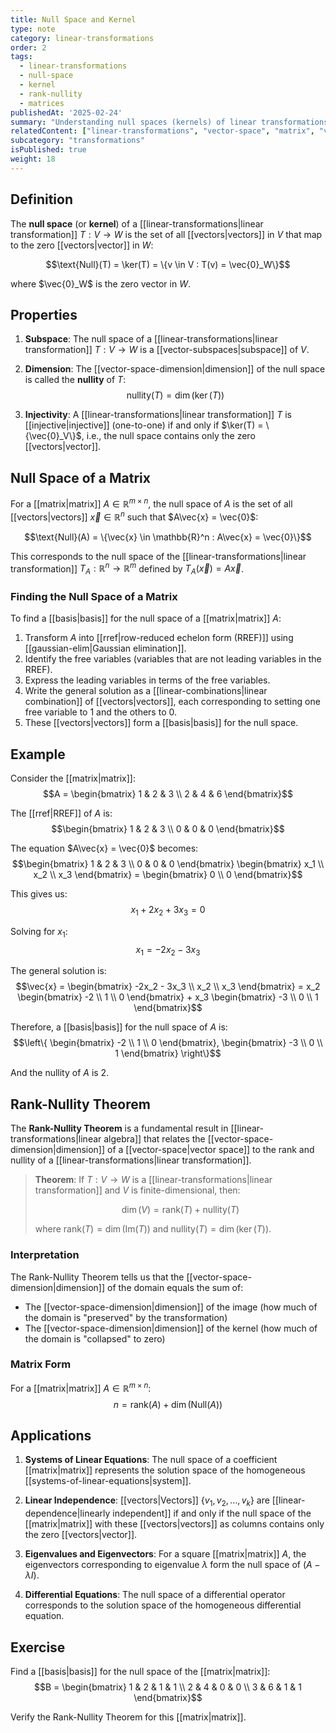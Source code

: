 ```yaml
---
title: Null Space and Kernel
type: note
category: linear-transformations
order: 2
tags:
  - linear-transformations
  - null-space
  - kernel
  - rank-nullity
  - matrices
publishedAt: '2025-02-24'
summary: "Understanding null spaces (kernels) of linear transformations and the rank-nullity theorem."
relatedContent: ["linear-transformations", "vector-space", "matrix", "vector-space-dimension"]
subcategory: "transformations"
isPublished: true
weight: 18
---
```


## Definition
The **null space** (or **kernel**) of a [[linear-transformations|linear transformation]] $T: V \rightarrow W$ is the set of all [[vectors|vectors]] in $V$ that map to the zero [[vectors|vector]] in $W$:

$$\text{Null}(T) = \ker(T) = \{v \in V : T(v) = \vec{0}_W\}$$

where $\vec{0}_W$ is the zero vector in $W$.

## Properties

1. **Subspace**: The null space of a [[linear-transformations|linear transformation]] $T: V \rightarrow W$ is a [[vector-subspaces|subspace]] of $V$.

2. **Dimension**: The [[vector-space-dimension|dimension]] of the null space is called the **nullity** of $T$:
   $$\text{nullity}(T) = \dim(\ker(T))$$

3. **Injectivity**: A [[linear-transformations|linear transformation]] $T$ is [[injective|injective]] (one-to-one) if and only if $\ker(T) = \{\vec{0}_V\}$, i.e., the null space contains only the zero [[vectors|vector]].

## Null Space of a Matrix

For a [[matrix|matrix]] $A \in \mathbb{R}^{m \times n}$, the null space of $A$ is the set of all [[vectors|vectors]] $\vec{x} \in \mathbb{R}^n$ such that $A\vec{x} = \vec{0}$:

$$\text{Null}(A) = \{\vec{x} \in \mathbb{R}^n : A\vec{x} = \vec{0}\}$$

This corresponds to the null space of the [[linear-transformations|linear transformation]] $T_A: \mathbb{R}^n \rightarrow \mathbb{R}^m$ defined by $T_A(\vec{x}) = A\vec{x}$.

### Finding the Null Space of a Matrix

To find a [[basis|basis]] for the null space of a [[matrix|matrix]] $A$:

1. Transform $A$ into [[rref|row-reduced echelon form (RREF)]] using [[gaussian-elim|Gaussian elimination]].
2. Identify the free variables (variables that are not leading variables in the RREF).
3. Express the leading variables in terms of the free variables.
4. Write the general solution as a [[linear-combinations|linear combination]] of [[vectors|vectors]], each corresponding to setting one free variable to 1 and the others to 0.
5. These [[vectors|vectors]] form a [[basis|basis]] for the null space.

## Example

Consider the [[matrix|matrix]]:
$$A = \begin{bmatrix} 1 & 2 & 3 \\ 2 & 4 & 6 \end{bmatrix}$$

The [[rref|RREF]] of $A$ is:
$$\begin{bmatrix} 1 & 2 & 3 \\ 0 & 0 & 0 \end{bmatrix}$$

The equation $A\vec{x} = \vec{0}$ becomes:
$$\begin{bmatrix} 1 & 2 & 3 \\ 0 & 0 & 0 \end{bmatrix} \begin{bmatrix} x_1 \\ x_2 \\ x_3 \end{bmatrix} = \begin{bmatrix} 0 \\ 0 \end{bmatrix}$$

This gives us:
$$x_1 + 2x_2 + 3x_3 = 0$$

Solving for $x_1$:
$$x_1 = -2x_2 - 3x_3$$

The general solution is:
$$\vec{x} = \begin{bmatrix} -2x_2 - 3x_3 \\ x_2 \\ x_3 \end{bmatrix} = x_2 \begin{bmatrix} -2 \\ 1 \\ 0 \end{bmatrix} + x_3 \begin{bmatrix} -3 \\ 0 \\ 1 \end{bmatrix}$$

Therefore, a [[basis|basis]] for the null space of $A$ is:
$$\left\{ \begin{bmatrix} -2 \\ 1 \\ 0 \end{bmatrix}, \begin{bmatrix} -3 \\ 0 \\ 1 \end{bmatrix} \right\}$$

And the nullity of $A$ is 2.

## Rank-Nullity Theorem

The **Rank-Nullity Theorem** is a fundamental result in [[linear-transformations|linear algebra]] that relates the [[vector-space-dimension|dimension]] of a [[vector-space|vector space]] to the rank and nullity of a [[linear-transformations|linear transformation]].

> **Theorem**: If $T: V \rightarrow W$ is a [[linear-transformations|linear transformation]] and $V$ is finite-dimensional, then:
> 
> $$\dim(V) = \text{rank}(T) + \text{nullity}(T)$$
> 
> where $\text{rank}(T) = \dim(\text{Im}(T))$ and $\text{nullity}(T) = \dim(\ker(T))$.

### Interpretation

The Rank-Nullity Theorem tells us that the [[vector-space-dimension|dimension]] of the domain equals the sum of:
- The [[vector-space-dimension|dimension]] of the image (how much of the domain is "preserved" by the transformation)
- The [[vector-space-dimension|dimension]] of the kernel (how much of the domain is "collapsed" to zero)

### Matrix Form

For a [[matrix|matrix]] $A \in \mathbb{R}^{m \times n}$:
$$n = \text{rank}(A) + \dim(\text{Null}(A))$$

## Applications

1. **Systems of Linear Equations**: The null space of a coefficient [[matrix|matrix]] represents the solution space of the homogeneous [[systems-of-linear-equations|system]].

2. **Linear Independence**: [[vectors|Vectors]] $\{v_1, v_2, \ldots, v_k\}$ are [[linear-dependence|linearly independent]] if and only if the null space of the [[matrix|matrix]] with these [[vectors|vectors]] as columns contains only the zero [[vectors|vector]].

3. **Eigenvalues and Eigenvectors**: For a square [[matrix|matrix]] $A$, the eigenvectors corresponding to eigenvalue $\lambda$ form the null space of $(A - \lambda I)$.

4. **Differential Equations**: The null space of a differential operator corresponds to the solution space of the homogeneous differential equation.

## Exercise
Find a [[basis|basis]] for the null space of the [[matrix|matrix]]:
$$B = \begin{bmatrix} 1 & 2 & 1 & 1 \\ 2 & 4 & 0 & 0 \\ 3 & 6 & 1 & 1 \end{bmatrix}$$

Verify the Rank-Nullity Theorem for this [[matrix|matrix]]. 
